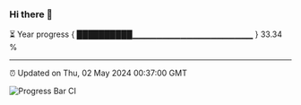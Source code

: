 ### Hi there 👋

⏳ Year progress { ██████████▁▁▁▁▁▁▁▁▁▁▁▁▁▁▁▁▁▁▁▁ } 33.34 %

---

⏰ Updated on Thu, 02 May 2024 00:37:00 GMT

![Progress Bar CI](https://github.com/Shyam-Makwana/GitHub-Actions-Demo/workflows/Progress%20Bar%20CI/badge.svg)

